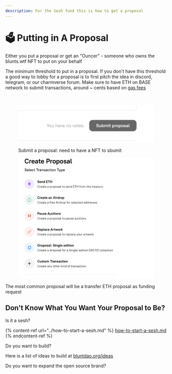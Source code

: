 ```yaml
---
description: For the Sesh fund this is how to get a proposal
---
```


# 🗳️ Putting in A Proposal

Either you put a proposal or get an "Ouncer" - someone who owns the blunts.wtf NFT to put on your behalf



The minimum threshold to put in a proposal. If you don't have this threshold a good way to lobby for a proposal is to first pitch the idea in discord, telegram, or our charmverse forum. Make sure to have ETH on BASE network to submit transactions, around \~ cents based on [gas fees](https://gasfees.io)

<figure><img src="broken-reference" alt=""><figcaption></figcaption></figure>

<figure><img src="../.gitbook/assets/submitproposal.png" alt=""><figcaption><p>Submit a proposal: need to have a NFT to sbumit</p></figcaption></figure>



<figure><img src="../.gitbook/assets/proposaltypes.png" alt=""><figcaption></figcaption></figure>

The most common proposal will be a transfer ETH proposal as funding request

## Don't Know What You Want Your Proposal to Be?

Is it a sesh?

{% content-ref url="../how-to-start-a-sesh.md" %}
[how-to-start-a-sesh.md](../how-to-start-a-sesh.md)
{% endcontent-ref %}

Do you want to build?

Here is a list of ideas to build at [bluntdao.org/ideas](https://bluntdao.org/ideas)

Do you want to expand the open source brand?
